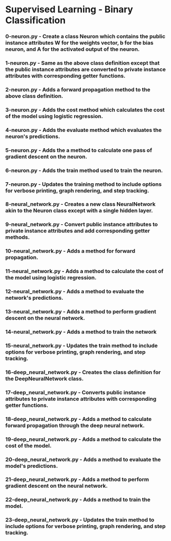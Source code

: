# Supervised Learning - Binary Classification

### 0-neuron.py - Create a class Neuron which contains the public instance attributes W for the weights vector, b for the bias neuron, and A for the activated output of the neuron.

### 1-neuron.py - Same as the above class definition except that the public instance attributes are converted to private instance attributes with corresponding getter functions.

### 2-neuron.py - Adds a forward propagation method to the above class definition.

### 3-neuron.py - Adds the cost method which calculates the cost of the model using logistic regression.

### 4-neuron.py - Adds the evaluate method which evaluates the neuron's predictions.

### 5-neuron.py - Adds the a method to calculate one pass of gradient descent on the neuron.

### 6-neuron.py - Adds the train method used to train the neuron.

### 7-neuron.py - Updates the training method to include options for verbose printing, graph rendering, and step tracking.

### 8-neural_network.py - Creates a new class NeuralNetwork akin to the Neuron class except with a single hidden layer.

### 9-neural_network.py - Convert public instance attributes to private instance attributes and add corresponding getter methods.

### 10-neural_network.py - Adds a method for forward propagation.

### 11-neural_network.py - Adds a method to calculate the cost of the model using logistic regression.

### 12-neural_network.py - Adds a method to evaluate the network's predictions.

### 13-neural_network.py - Adds a method to perform gradient descent on the neural network.

### 14-neural_network.py - Adds a method to train the network

### 15-neural_network.py - Updates the train method to include options for verbose printing, graph rendering, and step tracking.

### 16-deep_neural_network.py - Creates the class definition for the DeepNeuralNetwork class.

### 17-deep_neural_network.py - Converts public instance attributes to private instance attributes with corresponding getter functions.

### 18-deep_neural_network.py - Adds a method to calculate forward propagation through the deep neural network.

### 19-deep_neural_network.py - Adds a method to calculate the cost of the model.

### 20-deep_neural_network.py - Adds a method to evaluate the model's predictions.

### 21-deep_neural_network.py - Adds a method to perform gradient descent on the neural network.

### 22-deep_neural_network.py - Adds a method to train the model.

### 23-deep_neural_network.py - Updates the train method to include options for verbose printing, graph rendering, and step tracking.
